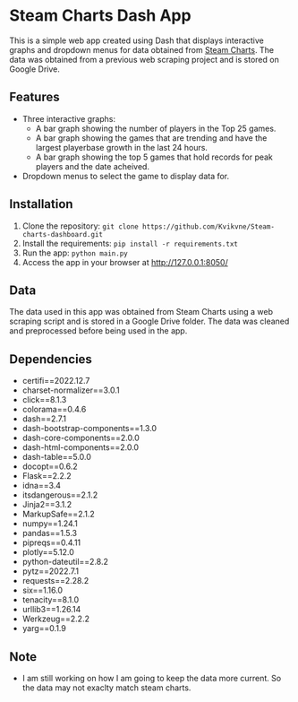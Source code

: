 # Steam Charts Dash App

This is a simple web app created using Dash that displays interactive graphs and dropdown menus for data obtained from [Steam Charts](https://steamcharts.com/). The data was obtained from a previous web scraping project and is stored on Google Drive.

## Features

- Three interactive graphs: 
  - A bar graph showing the number of players in the Top 25 games.
  - A bar graph showing the games that are trending and have the largest playerbase growth in the last 24 hours.
  - A bar graph showing the top 5 games that hold records for peak players and the date acheived.
- Dropdown menus to select the game to display data for.

## Installation

1. Clone the repository: `git clone https://github.com/Kvikvne/Steam-charts-dashboard.git`
2. Install the requirements: `pip install -r requirements.txt`
3. Run the app: `python main.py`
4. Access the app in your browser at http://127.0.0.1:8050/

## Data

The data used in this app was obtained from Steam Charts using a web scraping script and is stored in a Google Drive folder. The data was cleaned and preprocessed before being used in the app. 

## Dependencies

- certifi==2022.12.7
- charset-normalizer==3.0.1
- click==8.1.3
- colorama==0.4.6
- dash==2.7.1
- dash-bootstrap-components==1.3.0
- dash-core-components==2.0.0
- dash-html-components==2.0.0
- dash-table==5.0.0
- docopt==0.6.2
- Flask==2.2.2
- idna==3.4
- itsdangerous==2.1.2
- Jinja2==3.1.2
- MarkupSafe==2.1.2
- numpy==1.24.1
- pandas==1.5.3
- pipreqs==0.4.11
- plotly==5.12.0
- python-dateutil==2.8.2
- pytz==2022.7.1
- requests==2.28.2
- six==1.16.0
- tenacity==8.1.0
- urllib3==1.26.14
- Werkzeug==2.2.2
- yarg==0.1.9

## Note

- I am still working on how I am going to keep the data more current. So the data may not exaclty match steam charts.
